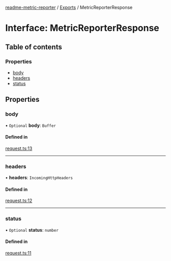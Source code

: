 [readme-metric-reporter](../README.md) / [Exports](../modules.md) / MetricReporterResponse

# Interface: MetricReporterResponse

## Table of contents

### Properties

- [body](MetricReporterResponse.md#body)
- [headers](MetricReporterResponse.md#headers)
- [status](MetricReporterResponse.md#status)

## Properties

### body

• `Optional` **body**: `Buffer`

#### Defined in

[request.ts:13](https://github.com/igrek8/readme-metric-reporter/blob/2a81fee/src/request.ts#L13)

___

### headers

• **headers**: `IncomingHttpHeaders`

#### Defined in

[request.ts:12](https://github.com/igrek8/readme-metric-reporter/blob/2a81fee/src/request.ts#L12)

___

### status

• `Optional` **status**: `number`

#### Defined in

[request.ts:11](https://github.com/igrek8/readme-metric-reporter/blob/2a81fee/src/request.ts#L11)
